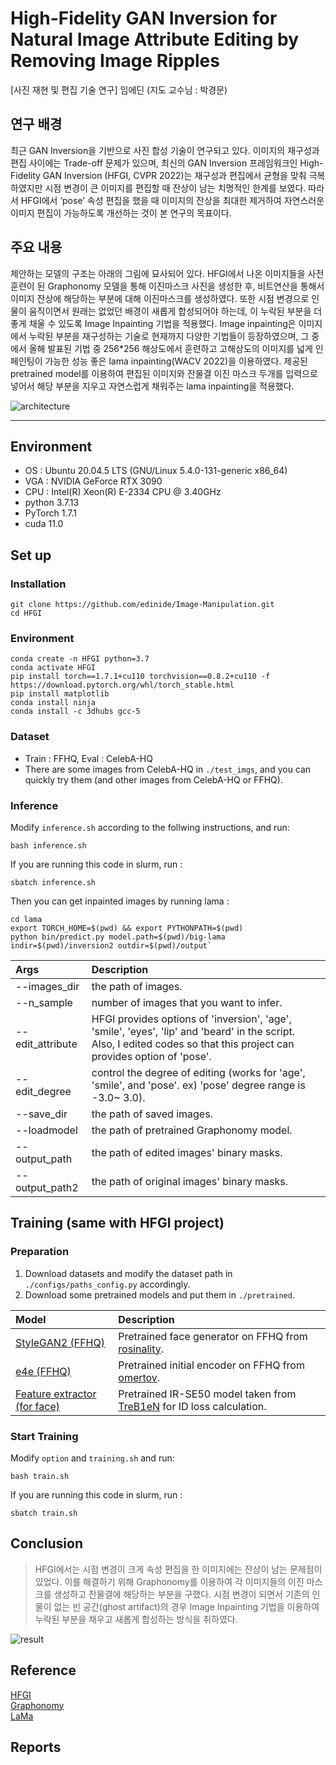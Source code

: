 # High-Fidelity GAN Inversion for Natural Image Attribute Editing by Removing Image Ripples

[사진 재현 및 편집 기술 연구] 임에딘 (지도 교수님 : 박경문)

## 연구 배경
최근 GAN Inversion을 기반으로 사진 합성 기술이 연구되고 있다. 이미지의 재구성과 편집 사이에는 Trade-off 문제가 있으며, 최신의 GAN Inversion 프레임워크인 High-Fidelity GAN Inversion (HFGI, CVPR 2022)는 재구성과 편집에서 균형을 맞춰 극복하였지만 시점 변경이 큰 이미지를 편집할 때 잔상이 남는 치명적인 한계를 보였다. 따라서 HFGI에서 ‘pose’ 속성 편집을 했을 때 이미지의 잔상을 최대한 제거하여 자연스러운 이미지 편집이 가능하도록 개선하는 것이 본 연구의 목표이다.

## 주요 내용
제안하는 모델의 구조는 아래의 그림에 묘사되어 있다. HFGI에서 나온 이미지들을 사전훈련이 된 Graphonomy 모델을 통해 이진마스크 사진을 생성한 후, 비트연산을 통해서 이미지 잔상에 해당하는 부분에 대해 이진마스크를 생성하였다. 또한 시점 변경으로 인물이 움직이면서 원래는 없었던 배경이 새롭게 합성되어야 하는데, 이 누락된 부분을 더 좋게 채울 수 있도록 Image Inpainting 기법을 적용했다. Image inpainting은 이미지에서 누락된 부분을 재구성하는 기술로 현재까지 다양한 기법들이 등장하였으며, 그 중에서 올해 발표된 기법 중 256*256 해상도에서 훈련하고 고해상도의 이미지를 넓게 인페인팅이 가능한 성능 좋은 lama inpainting(WACV 2022)을 이용하였다. 제공된 pretrained model를 이용하여 편집된 이미지와 잔물결 이진 마스크 두개를 입력으로 넣어서 해당 부분을 지우고 자연스럽게 채워주는 lama inpainting을 적용했다.

![architecture](https://user-images.githubusercontent.com/30232133/205449282-a8783050-9793-48a3-a6b2-cc88a3a0130d.jpg)
- - -
## Environment
- OS : Ubuntu 20.04.5 LTS (GNU/Linux 5.4.0-131-generic x86_64) 
- VGA : NVIDIA GeForce RTX 3090 
- CPU : Intel(R) Xeon(R) E-2334 CPU @ 3.40GHz 
- python 3.7.13
- PyTorch 1.7.1
- cuda 11.0

## Set up
### Installation
```
git clone https://github.com/edinide/Image-Manipulation.git
cd HFGI
```

### Environment
```
conda create -n HFGI python=3.7
conda activate HFGI
pip install torch==1.7.1+cu110 torchvision==0.8.2+cu110 -f https://download.pytorch.org/whl/torch_stable.html
pip install matplotlib
conda install ninja
conda install -c 3dhubs gcc-5
```

### Dataset
- Train : FFHQ, Eval : CelebA-HQ
- There are some images from CelebA-HQ in `./test_imgs`, and you can quickly try them (and other images from CelebA-HQ or FFHQ). 

### Inference
Modify `inference.sh` according to the follwing instructions, and run:   
```
bash inference.sh 
```
If you are running this code in slurm, run :
```
sbatch inference.sh
```
Then you can get inpainted images by running lama :
```
cd lama
export TORCH_HOME=$(pwd) && export PYTHONPATH=$(pwd)
python bin/predict.py model.path=$(pwd)/big-lama indir=$(pwd)/inversion2 outdir=$(pwd)/output`
```

| Args | Description
| :--- | :----------
| --images_dir | the path of images.
| --n_sample | number of images that you want to infer.
| --edit_attribute | HFGI provides options of 'inversion', 'age', 'smile', 'eyes', 'lip' and 'beard' in the script. Also, I edited codes so that this project can provides option of 'pose'.
| --edit_degree | control the degree of editing (works for 'age', 'smile', and 'pose'. ex) 'pose' degree range is -3.0~ 3.0).
| --save_dir | the path of saved images.
| --loadmodel | the path of pretrained Graphonomy model.
| --output_path | the path of edited images' binary masks.
| --output_path2 | the path of original images' binary masks.

## Training (same with HFGI project)
### Preparation
1. Download datasets and modify the dataset path in `./configs/paths_config.py` accordingly.
2. Download some pretrained models and put them in `./pretrained`.

| Model | Description
| :--- | :----------
|[StyleGAN2 (FFHQ)](https://drive.google.com/file/d/1EM87UquaoQmk17Q8d5kYIAHqu0dkYqdT/view?usp=sharing) | Pretrained face generator on FFHQ  from [rosinality](https://github.com/rosinality/stylegan2-pytorch).
|[e4e (FFHQ)](https://drive.google.com/file/d/1cUv_reLE6k3604or78EranS7XzuVMWeO/view?usp=sharing) | Pretrained initial encoder on FFHQ  from [omertov](https://github.com/omertov/encoder4editing).
|[Feature extractor (for face)](https://drive.google.com/file/d/1KW7bjndL3QG3sxBbZxreGHigcCCpsDgn/view?usp=sharing) | Pretrained IR-SE50 model taken from [TreB1eN](https://github.com/TreB1eN/InsightFace_Pytorch) for ID loss calculation.

### Start Training
Modify `option` and `training.sh` and run:
```
bash train.sh
```
If you are running this code in slurm, run :
```
sbatch train.sh
```
## Conclusion
> HFGI에서는 시점 변경이 크게 속성 편집을 한 이미지에는 잔상이 남는 문제점이 있었다. 이를 해결하기 위해 Graphonomy를 이용하여 각 이미지들의 이진 마스크를 생성하고 잔물결에 해당하는 부분을 구했다. 시점 변경이 되면서 기존의 인물이 없는 빈 공간(ghost artifact)의 경우 Image Inpainting 기법을 이용하여 누락된 부분을 채우고 새롭게 합성하는 방식을 취하였다.

![result](https://user-images.githubusercontent.com/30232133/205451775-b75cd244-8146-4da0-8251-8f264a4db918.jpg)


## Reference
[HFGI](https://github.com/Tengfei-Wang/HFGI)   
[Graphonomy](https://github.com/Gaoyiminggithub/Graphonomy)   
[LaMa](https://github.com/saic-mdal/lama)   

## Reports
